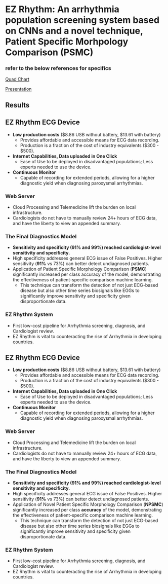 # EZ Rhythm: An arrhythmia population screening system based on CNNs and a novel technique, Patient Specific Morhpology Comparison (PSMC)
### refer to the below references for specifics
[Quad Chart](Presentation/QuadChart)

[Presentation](Presentation/Slideshow)

## Results

## EZ Rhythm ECG Device

- **Low production costs** ($8.86 USB without battery, $13.61 with battery)
  - Provides affordable and accessible means for ECG data recording.
  - Production is a fraction of the cost of industry equivalents ($300 - $500).
- **Internet Capabilities, Data uploaded in One Click**
  - Ease of Use to be deployed in disadvantaged populations; Less experts needed to use the device.
- **Continuous Monitor**
  - Capable of recording for extended periods, allowing for a higher diagnostic yield when diagnosing paroxysmal arrhythmias.

### Web Server

- Cloud Processing and Telemedicine lift the burden on local infrastructure.
- Cardiologists do not have to manually review 24+ hours of ECG data, and have the liberty to view an appended summary.

### The Final Diagnostics Model

- **Sensitivity and specificity (91% and 99%) reached cardiologist-level sensitivity and specificity.**
- High specificity addresses general ECG issue of False Positives. Higher sensitivity (**91%** vs 73%) can better detect undiagnosed patients.
- Application of Patient Specific Morphology Comparison (**PSMC**) significantly increased per class accuracy of the model, demonstrating the effectiveness of patient-specific comparison machine learning.
  - This technique can transform the detection of not just ECG-based disease but also other time series biosignals like EGGs to significantly improve sensitivity and specificity given disproportionate data.

### EZ Rhythm System

- First low-cost pipeline for Arrhythmia screening, diagnosis, and Cardiologist review.
- EZ Rhythm is vital to counteracting the rise of Arrhythmia in developing countries.
## EZ Rhythm ECG Device

- **Low production costs** ($8.86 USB without battery, $13.61 with battery)
  - Provides affordable and accessible means for ECG data recording.
  - Production is a fraction of the cost of industry equivalents ($300 - $500).
- **Internet Capabilities, Data uploaded in One Click**
  - Ease of Use to be deployed in disadvantaged populations; Less experts needed to use the device.
- **Continuous Monitor**
  - Capable of recording for extended periods, allowing for a higher diagnostic yield when diagnosing paroxysmal arrhythmias.

### Web Server

- Cloud Processing and Telemedicine lift the burden on local infrastructure.
- Cardiologists do not have to manually review 24+ hours of ECG data, and have the liberty to view an appended summary.

### The Final Diagnostics Model

- **Sensitivity and specificity (91% and 99%) reached cardiologist-level sensitivity and specificity.**
- High specificity addresses general ECG issue of False Positives. Higher sensitivity (**91%** vs 73%) can better detect undiagnosed patients.
- Application of Novel Patient Specific Morphology Comparison (**NPSMC**) significantly increased per class **accuracy** of the model, demonstrating the effectiveness of patient-specific comparison machine learning.
  - This technique can transform the detection of not just ECG-based disease but also other time series biosignals like EGGs to significantly improve sensitivity and specificity given disproportionate data.

### EZ Rhythm System

- First low-cost pipeline for Arrhythmia screening, diagnosis, and Cardiologist review.
- EZ Rhythm is vital to counteracting the rise of Arrhythmia in developing countries.



